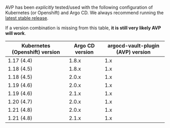 AVP has been _explicitly_ tested/used with the following configuration of Kubernetes (or Openshift) and Argo CD. We always recommend running the [latest stable release](https://github.com/IBM/argocd-vault-plugin/releases). 

If a version combination is missing from this table, **it is still very likely AVP will work**. 

| Kubernetes (Openshift) version | Argo CD version  | argocd-vault-plugin (AVP) version |
| -- | -- | -- |
| 1.17 (4.4) | 1.8.x | 1.x |
| 1.18 (4.5) | 1.8.x | 1.x |
| 1.18 (4.5) | 2.0.x | 1.x |
| 1.19 (4.6) | 2.0.x | 1.x |
| 1.19 (4.6) | 2.1.x | 1.x |
| 1.20 (4.7) | 2.0.x | 1.x |
| 1.21 (4.8) | 2.0.x | 1.x |
| 1.21 (4.8) | 2.1.x | 1.x |
